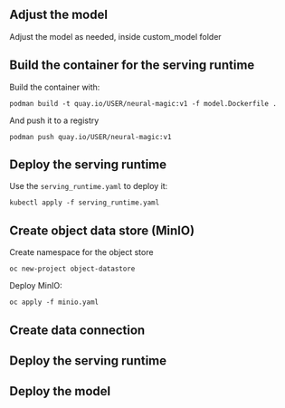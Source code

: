 ## Adjust the model

Adjust the model as needed, inside custom_model folder

## Build the container for the serving runtime

Build the container with:

`podman build -t quay.io/USER/neural-magic:v1 -f model.Dockerfile .`


And push it to a registry

`podman push quay.io/USER/neural-magic:v1`

## Deploy the serving runtime

Use the `serving_runtime.yaml` to deploy it:

`kubectl apply -f serving_runtime.yaml`

## Create object data store (MinIO)

Create namespace for the object store

`oc new-project object-datastore`

Deploy MinIO:

`oc apply -f minio.yaml`

## Create data connection

## Deploy the serving runtime


## Deploy the model



